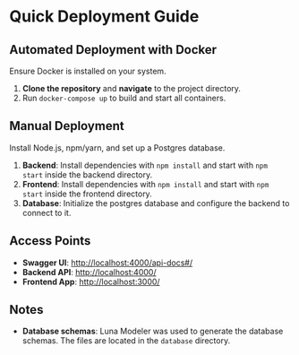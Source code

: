 # Quick Deployment Guide

## Automated Deployment with Docker

Ensure Docker is installed on your system.

1. **Clone the repository** and **navigate** to the project directory.
2. Run `docker-compose up` to build and start all containers.

## Manual Deployment

Install Node.js, npm/yarn, and set up a Postgres database.

1. **Backend**: Install dependencies with `npm install` and start with `npm start` inside the backend directory.
2. **Frontend**: Install dependencies with `npm install` and start with `npm start` inside the frontend directory.
3. **Database**: Initialize the postgres database and configure the backend to connect to it.

## Access Points

- **Swagger UI**: [http://localhost:4000/api-docs#/](http://localhost:4000/api-docs#/)
- **Backend API**: [http://localhost:4000/](http://localhost:4000/)
- **Frontend App**: [http://localhost:3000/](http://localhost:3000/)

## Notes

- **Database schemas**: Luna Modeler was used to generate the database schemas. The files are located in the `database` directory.
